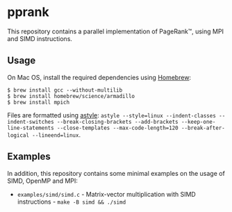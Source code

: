 # pprank
This repository contains a parallel implementation of PageRank™, using MPI and SIMD instructions.


## Usage
On Mac OS, install the required dependencies using [Homebrew](http://brew.sh/):
```
$ brew install gcc --without-multilib
$ brew install homebrew/science/armadillo
$ brew install mpich
```

Files are formatted using [astyle](http://astyle.sourceforge.net/): `astyle --style=linux --indent-classes --indent-switches --break-closing-brackets --add-brackets --keep-one-line-statements --close-templates --max-code-length=120 --break-after-logical --lineend=linux`.


## Examples
In addition, this repository contains some minimal examples on the usage of SIMD, OpenMP and MPI:

- `examples/simd/simd.c` - Matrix-vector multiplication with SIMD instructions - `make -B simd && ./simd`

